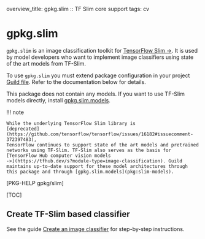 overview_title: gpkg.slim :: TF Slim core support
tags: cv

# gpkg.slim

`gpkg.slim` is an image classification toolkit for [TensorFlow Slim
->](https://github.com/tensorflow/tensorflow/tree/master/tensorflow/contrib/slim). It
is used by model developers who want to implement image classifiers
using state of the art models from TF-Slim.

To use `gpkg.slim` you must extend package configuration in your
project [Guild file](term:guild-file). Refer to the documentation
below for details.

This package does not contain any models. If you want to use TF-Slim
models directly, install [gpkg.slim.models](pkg:slim-models).

!!! note

    While the underlying TensorFlow Slim library is
    [deprecated](https://github.com/tensorflow/tensorflow/issues/16182#issuecomment-372397483),
    TensorFlow continues to support state of the art models and pretrained
    networks using TF-Slim. TF-Slim also serves as the basis for
    [TensorFlow Hub computer vision models
    ->](https://tfhub.dev/s?module-type=image-classification). Guild
    maintains up-to-date support for these model architectures through
    this package and through [gpkg.slim.models](pkg:slim-models).

[PKG-HELP gpkg/slim]

[TOC]

## Create TF-Slim based classifier

See the guide [Create an image
classifier](/docs/guides/create-image-classifier/) for step-by-step
instructions.
